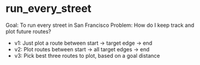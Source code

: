 # run_every_street

Goal: To run every street in San Francisco
Problem: How do I keep track and plot future routes?

* v1: Just plot a route between start -> target edge -> end
* v2: Plot routes between start -> all target edges -> end
* v3: Pick best three routes to plot, based on a goal distance
